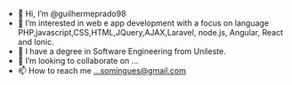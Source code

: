 - 👋 Hi, I’m @guilhermeprado98
- 👀 I’m interested in web e app development with a focus on language PHP,javascript,CSS,HTML,JQuery,AJAX,Laravel, node.js, Angular, React and Ionic.
- 🌱 I have a degree in Software Engineering from Unileste.
- 💞️ I’m looking to collaborate on ...
- 📫 How to reach me ...somingues@gmail.com

<!---
guilhermeprado98/guilhermeprado98 is a ✨ special ✨ repository because its `README.md` (this file) appears on your GitHub profile.
You can click the Preview link to take a look at your changes.
--->
